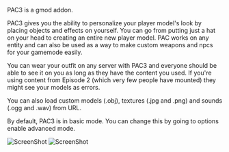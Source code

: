 PAC3 is a gmod addon.

PAC3 gives you the ability to personalize your player model's look by placing objects and effects on yourself. You can go from putting just a hat on your head to creating an entire new player model. PAC works on any entity and can also be used as a way to make custom weapons and npcs for your gamemode easily. 

You can wear your outfit on any server with PAC3 and everyone should be able to see it on you as long as they have the content you used. If you're using content from Episode 2 (which very few people have mounted) they might see your models as errors. 

You can also load custom models (.obj), textures (.jpg and .png) and sounds (.ogg and .wav) from URL. 

By default, PAC3 is in basic mode. You can change this by going to options enable advanced mode. 

![ScreenShot](https://dl.dropbox.com/u/244444/ShareX/2013-08/2013-08-29_00-56-39.png)
![ScreenShot](https://dl.dropbox.com/u/244444/ShareX/2013-08/2013-08-29_00-59-29.png)

